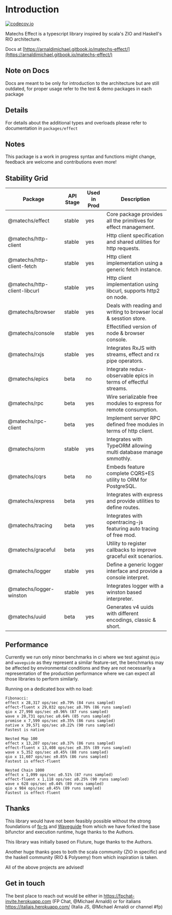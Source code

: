# Introduction

[![codecov.io](http://codecov.io/github/mikearnaldi/matechs-effect/coverage.svg?branch=master)](http://codecov.io/github/mikearnaldi/matechs-effect)

Matechs Effect is a typescript library inspired by scala's ZIO and Haskell's RIO architecture.

Docs at [https://arnaldimichael.gitbook.io/matechs-effect/](https://arnaldimichael.gitbook.io/matechs-effect/)

## Note on Docs
Docs are meant to be only for introduction to the architecture but are still outdated, for proper usage refer to the test & demo packages in each package

## Details

For details about the additional types and overloads please refer to documentation in `packages/effect`

## Notes

This package is a work in progress syntax and functions might change, feedback are welcome and contributions even more!

## Stability Grid
|      Package                  | API Stage  | Used in Prod |                            Description                            |
|-------------------------------|------------|--------------|-------------------------------------------------------------------|
| @matechs/effect               |   stable   |      yes     | Core package provides all the primitives for effect management.   |
| @matechs/http-client          |   stable   |      yes     | Http client specification and shared utilities for http requests. |
| @matechs/http-client-fetch    |   stable   |      yes     | Http client implementation using a generic fetch instance.        |
| @matechs/http-client-libcurl  |   stable   |      yes     | Http client implementation using libcurl, supports http2 on node. |
| @matechs/browser              |   stable   |      yes     | Deals with reading and writing to browser local & sesstion store. |
| @matechs/console              |   stable   |      yes     | Effectified version of node & browser console.                    |
| @matechs/rxjs                 |   stable   |      yes     | Integrates RxJS with streams, effect and rx pipe operators.       |
| @matechs/epics                |   beta     |      no      | Integrate redux-observable epics in terms of effectful streams.   |
| @matechs/rpc                  |   beta     |      yes     | Wire serializable free modules to express for remote consumption. |
| @matechs/rpc-client           |   beta     |      yes     | Implement server RPC defined free modules in terms of http client.|
| @matechs/orm                  |   stable   |      yes     | Integrates with TypeORM allowing multi database manage smmothly.  |
| @matechs/cqrs                 |   beta     |      no      | Embeds feature complete CQRS+ES utility to ORM for PostgreSQL.    |
| @matechs/express              |   beta     |      yes     | Integrates with express and provide utilities to define routes.   |
| @matechs/tracing              |   beta     |      yes     | Integrates with opentracing-js featuring auto tracing of free mod.|
| @matechs/graceful             |   beta     |      yes     | Utility to register callbacks to improve graceful exit scenarios. |
| @matechs/logger               |   stable   |      yes     | Define a generic logger interface and provide a console interpret.|
| @matechs/logger-winston       |   stable   |      yes     | Integrates logger with a winston based interpreter.               |
| @matechs/uuid                 |   beta     |      yes     | Generates v4 uuids with different encodings, classic & short.     |

## Performance
Currently we run only minor benchmarks in ci where we test against `@qio` and `waveguide` as they represent a similar feature-set, the benchmarks may be affected by environmental conditions and they are not necessarily a representation of the production performance where we can expect all those libraries to perform similarly.

Running on a dedicated box with no load:
```
Fibonacci:
effect x 28,317 ops/sec ±0.79% (84 runs sampled)
effect-fluent x 29,032 ops/sec ±0.70% (86 runs sampled)
qio x 27,998 ops/sec ±0.96% (87 runs sampled)
wave x 20,731 ops/sec ±0.64% (85 runs sampled)
promise x 7,599 ops/sec ±0.35% (86 runs sampled)
native x 39,571 ops/sec ±0.22% (90 runs sampled)
Fastest is native

Nested Map 100
effect x 13,207 ops/sec ±0.37% (86 runs sampled)
effect-fluent x 13,408 ops/sec ±0.35% (89 runs sampled)
wave x 5,352 ops/sec ±0.45% (88 runs sampled)
qio x 11,607 ops/sec ±0.85% (86 runs sampled)
Fastest is effect-fluent

Nested Chain 1000
effect x 1,099 ops/sec ±0.51% (87 runs sampled)
effect-fluent x 1,118 ops/sec ±0.25% (90 runs sampled)
wave x 628 ops/sec ±0.44% (89 runs sampled)
qio x 984 ops/sec ±0.45% (89 runs sampled)
Fastest is effect-fluent
```

## Thanks

This library would have not been feasibly possible without the strong foundations of [fp-ts](https://github.com/gcanti/fp-ts) and [Waveguide](https://github.com/rzeigler/waveguide) from which we have forked the base bifunctor and execution runtime, huge thanks to the Authors.

This library was initially based on Fluture, huge thanks to the Authors.

Another huge thanks goes to both the scala community (ZIO in specific) and the haskell community (RIO & Polysemy) from which inspiration is taken.

All of the above projects are advised!

## Get in touch
The best place to reach out would be either in https://fpchat-invite.herokuapp.com (FP Chat, @Michael Arnaldi) or for italians https://italiajs.herokuapp.com/ (Italia JS, @Michael Arnaldi or channel #fp)
